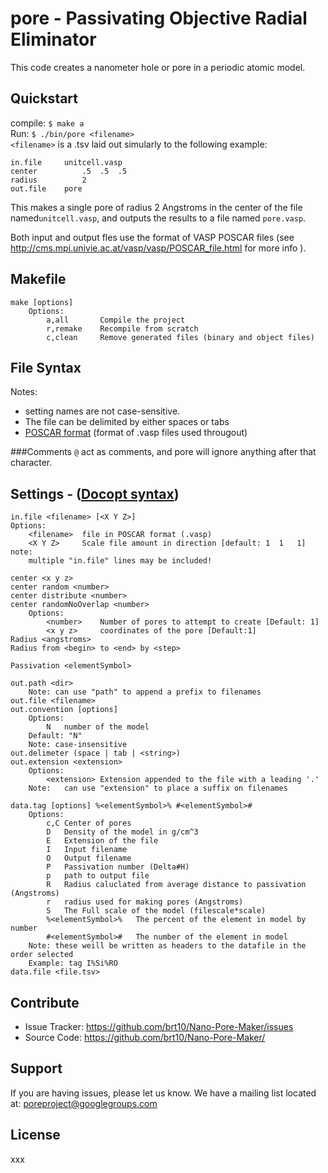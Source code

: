 pore - Passivating Objective Radial Eliminator
=============================================
This code creates a nanometer hole or pore in a periodic atomic model.

Quickstart
-----------

compile:
`$ make a`   
Run:
`$ ./bin/pore <filename>`   
`<filename>` is a .tsv laid out simularly to the following example:
```
in.file		unitcell.vasp
center			.5	.5	.5
radius			2
out.file	pore
```
This makes a single pore of radius 2 Angstroms in the center of the file named`unitcell.vasp`, and outputs the results to a file named `pore.vasp`.  

Both input and output fles use the format of VASP POSCAR files (see http://cms.mpi.univie.ac.at/vasp/vasp/POSCAR_file.html  for more info ).

Makefile
--------
```
make [options]
	Options:
		a,all		Compile the project
		r,remake	Recompile from scratch
		c,clean		Remove generated files (binary and object files)
```

File Syntax
-----------

Notes:
* setting names are not case-sensitive.
* The file can be delimited by either spaces or tabs
* [POSCAR format](http://cms.mpi.univie.ac.at/vasp/guide/node59.html) (format of .vasp files used througout)


###Comments
`@` act as comments, and pore will ignore anything after that character.

Settings - ([Docopt syntax](http://docopt.org/))
-------------------------------------------------------
```
in.file <filename> [<X Y Z>]
Options:
	<filename>	file in POSCAR format (.vasp)
	<X Y Z>		Scale file amount in direction [default: 1	1	1]
note:
	multiple "in.file" lines may be included!

center <x y z>
center random <number>
center distribute <number>
center randomNoOverlap <number>
	Options:
		<number>	Number of pores to attempt to create [Default: 1]
		<x y z>		coordinates of the pore [Default:1]
Radius <angstroms>
Radius from <begin> to <end> by <step>

Passivation <elementSymbol>

out.path <dir>
	Note: can use "path" to append a prefix to filenames
out.file <filename>
out.convention [options]
	Options:
		N	number of the model
	Default: "N"
	Note: case-insensitive
out.delimeter (space | tab | <string>)
out.extension <extension>
	Options:
		<extension>	Extension appended to the file with a leading '.'
	Note:	can use "extension" to place a suffix on filenames

data.tag [options] %<elementSymbol>% #<elementSymbol>#
	Options:
		c,C Center of pores
		D	Density of the model in g/cm^3
		E	Extension of the file
		I	Input filename
		O	Output filename
		P	Passivation number (Delta#H)
		p	path to output file
		R	Radius caluclated from average distance to passivation (Angstroms)
		r	radius used for making pores (Angstroms)
		S	The Full scale of the model (filescale*scale)
		%<elementSymbol>%	The percent of the element in model by number
		#<elementSymbol>#	The number of the element in model
	Note: these weill be written as headers to the datafile in the order selected
	Example: tag I%Si%RO
data.file <file.tsv>
```

Contribute
----------

- Issue Tracker: <https://github.com/brt10/Nano-Pore-Maker/issues>
- Source Code: <https://github.com/brt10/Nano-Pore-Maker/>

Support
-------

If you are having issues, please let us know.
We have a mailing list located at: poreproject@googlegroups.com

License
-------

xxx
